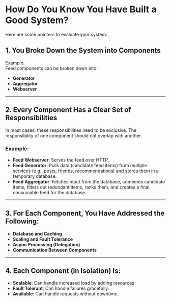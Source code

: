 # How Do You Know You Have Built a Good System?

Here are some pointers to evaluate your system:

## 1. You Broke Down the System into Components

Example:  
Feed components can be broken down into:

- **Generator**
- **Aggregator**
- **Webserver**

---

## 2. Every Component Has a Clear Set of Responsibilities

In most cases, these responsibilities need to be exclusive. The responsibility of one component should not overlap with another.

### Example:

- **Feed Webserver**: Serves the feed over HTTP.
- **Feed Generator**: Pulls data (candidate feed items) from multiple services (e.g., posts, friends, recommendations) and stores them in a temporary database.
- **Feed Aggregator**: Fetches input from the database, combines candidate items, filters out redundant items, ranks them, and creates a final consumable feed for the database.

---

## 3. For Each Component, You Have Addressed the Following:

- **Database and Caching**
- **Scaling and Fault Tolerance**
- **Async Processing (Delegation)**
- **Communication Between Components**

---

## 4. Each Component (in Isolation) Is:

- **Scalable**: Can handle increased load by adding resources.
- **Fault Tolerant**: Can handle failures gracefully.
- **Available**: Can handle requests without downtime.

